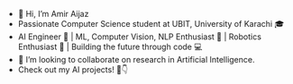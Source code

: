 - 👋 Hi, I’m Amir Aijaz 
- Passionate Computer Science student at UBIT, University of Karachi 🎓 
- AI Engineer 🤖 | ML, Computer Vision, NLP Enthusiast 🧠 | Robotics Enthusiast 🤖 | Building the future through code 💻 
- 💞️ I’m looking to collaborate on research in Artificial Intelligence.
-  Check out my AI projects! 🚀👇 
<!-- - 📫 You can reach me on Whatsapp: +92-3233232974 -->

<!---
amirejaz/amirejaz is a ✨ special ✨ repository because its `README.md` (this file) appears on your GitHub profile.
You can click the Preview link to take a look at your changes.
--->
